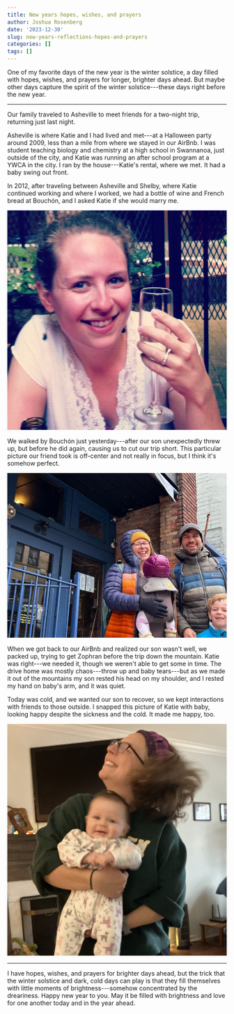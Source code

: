 ```yaml
---
title: New years hopes, wishes, and prayers
author: Joshua Rosenberg
date: '2023-12-30'
slug: new-years-reflections-hopes-and-prayers
categories: []
tags: []
---
```


One of my favorite days of the new year is the winter solstice, a day filled with hopes, wishes, and prayers for longer, brighter days ahead. But maybe other days capture the spirit of the winter solstice---these days right before the new year. 

---

Our family traveled to Asheville to meet friends for a two-night trip, returning just last night. 

Asheville is where Katie and I had lived and met---at a Halloween party around 2009, less than a mile from where we stayed in our AirBnb. I was student teaching biology and chemistry at a high school in Swannanoa, just outside of the city, and Katie was running an after school program at a YWCA in the city. I ran by the house---Katie's rental, where we met. It had a baby swing out front.

In 2012, after traveling between Asheville and Shelby, where Katie continued working and where I worked, we had a bottle of wine and French bread at Bouchón, and I asked Katie if she would marry me.

![](images/5919465D-AA81-4385-B623-FE4216F814A0.JPG)

We walked by Bouchón just yesterday---after our son unexpectedly threw up, but before he did again, causing us to cut our trip short. This particular picture our friend took is off-center and not really in focus, but I think it's somehow perfect.

![](images/IMG_1909.jpg)

When we got back to our AirBnb and realized our son wasn't well, we packed up, trying to get Zophran before the trip down the mountain. Katie was right---we needed it, though we weren't able to get some in time. The drive home was mostly chaos---throw up and baby tears---but as we made it out of the mountains my son rested his head on my shoulder, and I rested my hand on baby's arm, and it was quiet.

Today was cold, and we wanted our son to recover, so we kept interactions with friends to those outside. I snapped this picture of Katie with baby, looking happy despite the sickness and the cold. It made me happy, too.

![](images/kay-ay.png)

---

I have hopes, wishes, and prayers for brighter days ahead, but the trick that the winter solstice and dark, cold days can play is that they fill themselves with little moments of brightness---somehow concentrated by the dreariness. Happy new year to you. May it be filled with brightness and love for one another today and in the year ahead.
